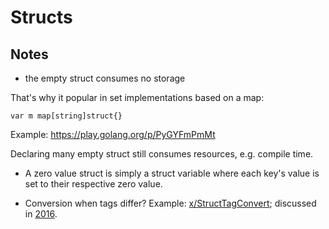 # Structs

## Notes

* the empty struct consumes no storage

That's why it popular in set implementations based on a map:

```
var m map[string]struct{}
```

Example: https://play.golang.org/p/PyGYFmPmMt

Declaring many empty struct still consumes resources, e.g. compile time.

* A zero value struct is simply a struct variable where each key's value is set
  to their respective zero value.

* Conversion when tags differ? Example:
  [x/StructTagConvert](x/StructTagConvert); discussed in
  [2016](https://github.com/golang/go/issues/16085).